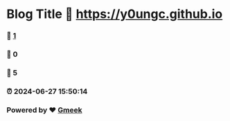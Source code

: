 # Blog Title :link: https://y0ungc.github.io 
### :page_facing_up: [1](https://y0ungc.github.io/tag.html) 
### :speech_balloon: 0 
### :hibiscus: 5 
### :alarm_clock: 2024-06-27 15:50:14 
### Powered by :heart: [Gmeek](https://github.com/Meekdai/Gmeek)

